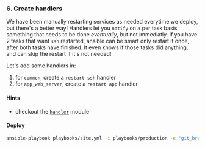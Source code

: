 ### 6. Create handlers

We have been manually restarting services as needed everytime we deploy, but
there's a better way! Handlers let you `notify` on a per task basis something
that needs to be done _eventually_, but not immediatly. If you have 2 tasks
that want `ssh` restarted, ansible can be smart only restart it once, after
both tasks have finished. It even knows if those tasks did anything, and can
skip the restart if it's not needed!

Let's add some handlers in:

1. for `common`, create a `restart ssh` handler
2. for `app_web_server`, create a `restart app` handler

#### Hints

- checkout the [`handler`][handler] module

#### Deploy

```bash
ansible-playbook playbooks/site.yml -i playbooks/production -e "git_branch=step-1-to-7"
```

[apt]: https://docs.ansible.com/ansible/apt_module.html
[become]: https://docs.ansible.com/ansible/become.html
[authorized_key]: https://docs.ansible.com/ansible/authorized_key_module.html
[copy]: https://docs.ansible.com/ansible/copy_module.html
[failed_when]: https://docs.ansible.com/ansible/playbooks_error_handling.html
[file]: https://docs.ansible.com/ansible/file_module.html
[handler]: https://docs.ansible.com/ansible/glossary.html#term-handlers
[lineinfile]: https://docs.ansible.com/ansible/lineinfile_module.html
[postgresql_db]: https://docs.ansible.com/ansible/postgresql_db_module.html
[postgresql_user]: https://docs.ansible.com/ansible/postgresql_user_module.html
[register]: https://docs.ansible.com/ansible/playbooks_conditionals.html#register-variables
[service]: https://docs.ansible.com/ansible/service_module.html
[ssh-key]: https://help.github.com/articles/generating-an-ssh-key/
[template]: https://docs.ansible.com/ansible/template_module.html
